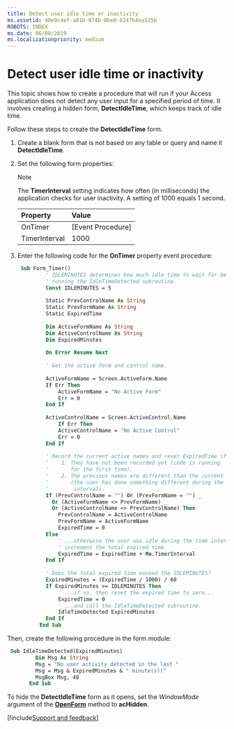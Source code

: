 ```yaml
---
title: Detect user idle time or inactivity
ms.assetid: 40e9c4ef-a81b-074b-0be0-8247b4ea525b
ROBOTS: INDEX
ms.date: 06/08/2019
ms.localizationpriority: medium
---
```



# Detect user idle time or inactivity

This topic shows how to create a procedure that will run if your Access application does not detect any user input for a specified period of time. It involves creating a hidden form, **DetectIdleTime**, which keeps track of idle time.

Follow these steps to create the **DetectIdleTime** form.

1. Create a blank form that is not based on any table or query and name it **DetectIdleTime**.

2. Set the following form properties:
    
   > [!NOTE] 
   > The **TimerInterval** setting indicates how often (in milliseconds) the application checks for user inactivity. A setting of 1000 equals 1 second.

   |**Property**|**Value**|
   |:-----|:-----|
   |OnTimer|[Event Procedure]|
   |TimerInterval|1000|

3. Enter the following code for the **OnTimer** property event procedure:
    
   ```vb
    Sub Form_Timer() 
            ' IDLEMINUTES determines how much idle time to wait for before 
            ' running the IdleTimeDetected subroutine. 
            Const IDLEMINUTES = 5 
    
            Static PrevControlName As String 
            Static PrevFormName As String 
            Static ExpiredTime 
    
            Dim ActiveFormName As String 
            Dim ActiveControlName As String 
            Dim ExpiredMinutes 
    
            On Error Resume Next 
    
            ' Get the active form and control name. 
    
            ActiveFormName = Screen.ActiveForm.Name 
            If Err Then 
                ActiveFormName = "No Active Form" 
                Err = 0 
            End If 
    
            ActiveControlName = Screen.ActiveControl.Name 
                If Err Then 
                ActiveControlName = "No Active Control" 
                Err = 0 
            End If 
    
            ' Record the current active names and reset ExpiredTime if: 
            '    1. They have not been recorded yet (code is running 
            '       for the first time). 
            '    2. The previous names are different than the current ones 
            '       (the user has done something different during the timer 
            '        interval). 
            If (PrevControlName = "") Or (PrevFormName = "") _ 
              Or (ActiveFormName <> PrevFormName) _ 
              Or (ActiveControlName <> PrevControlName) Then 
                PrevControlName = ActiveControlName 
                PrevFormName = ActiveFormName 
                ExpiredTime = 0 
            Else 
                ' ...otherwise the user was idle during the time interval, so 
                ' increment the total expired time. 
                ExpiredTime = ExpiredTime + Me.TimerInterval 
            End If 
    
            ' Does the total expired time exceed the IDLEMINUTES? 
            ExpiredMinutes = (ExpiredTime / 1000) / 60 
            If ExpiredMinutes >= IDLEMINUTES Then 
                ' ...if so, then reset the expired time to zero... 
                ExpiredTime = 0 
                ' ...and call the IdleTimeDetected subroutine. 
                IdleTimeDetected ExpiredMinutes 
            End If 
          End Sub
   ```

Then, create the following procedure in the form module:
        
   ```vb
    Sub IdleTimeDetected(ExpiredMinutes) 
            Dim Msg As String 
            Msg = "No user activity detected in the last " 
            Msg = Msg & ExpiredMinutes & " minute(s)!" 
            MsgBox Msg, 48 
          End Sub
   ```

To hide the **DetectIdleTime** form as it opens, set the _WindowMode_ argument of the **[OpenForm](../../../api/Access.DoCmd.OpenForm.md)** method to **acHidden**.

[!include[Support and feedback](~/includes/feedback-boilerplate.md)]
